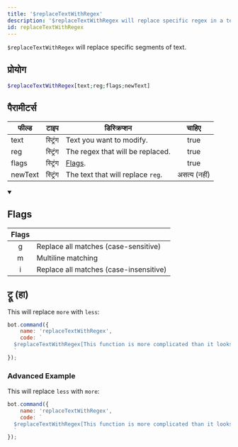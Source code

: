 ```yaml
---
title: '$replaceTextWithRegex'
description: '$replaceTextWithRegex will replace specific regex in a text. This works similar as $replaceText.'
id: replaceTextWithRegex
---
```


`$replaceTextWithRegex` will replace specific segments of text.

## प्रोयोग

```php
$replaceTextWithRegex[text;reg;flags;newText]
```

## पैरामीटर्स

| फील्ड   | टाइप     | डिस्क्रिप्शन                      |    चाहिए     |
| ------- | -------- | --------------------------------- |:------------:|
| text    | स्ट्रिंग | Text you want to modify.          |     true     |
| reg     | स्ट्रिंग | The regex that will be replaced.  |     true     |
| flags   | स्ट्रिंग | [Flags](#flags).                  |     true     |
| newText | स्ट्रिंग | The text that will replace `reg`. | असत्य (नहीं) |

<details open>
  <summary><h2> Flags </h2></summary>

| Flags |                                        |
|:-----:| -------------------------------------- |
|   g   | Replace all matches (case-sensitive)   |
|   m   | Multiline matching                     |
|   i   | Replace all matches (case-insensitive) |

</details>

## ट्रू (हा)

This will replace `more` with `less`:

```javascript
bot.command({
    name: 'replaceTextWithRegex',
    code: `
  $replaceTextWithRegex[This function is more complicated than it looks.;more;g;less]
  `
});  
```

### Advanced Example

This will replace `less` with `more`:

```javascript
bot.command({
    name: 'replaceTextWithRegex',
    code: `
  $replaceTextWithRegex[This function is more complicated than it looks.;lESs;i;more]
  `
});  
```